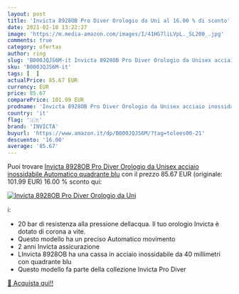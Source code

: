 ```yaml
---
layout: post
title: 'Invicta 8928OB Pro Diver Orologio da Uni al 16.00 % di sconto'
date: 2021-02-18 13:22:27
image: 'https://m.media-amazon.com/images/I/41HG7liLVpL._SL200_.jpg'
comments: true
category: ofertas
author: ring
slug: 'B000JQJS6M-it Invicta 8928OB Pro Diver Orologio da Unisex acciaio...'
sku: 'B000JQJS6M-it'
tags: [  ]
actualPrice: 85.67 EUR
currency: EUR
price: 85.67
comparePrice: 101.99 EUR
prodname: 'Invicta 8928OB Pro Diver Orologio da Unisex acciaio inossidabile Automatico quadrante blu'
country: 'it'
flag: '🇮🇹'
brand: 'INVICTA'
buyurl: 'https://www.amazon.it/dp/B000JQJS6M/?tag=tolees00-21'
descuento: '16.00'
average: '85.67'
---
```


Puoi trovare [Invicta 8928OB Pro Diver Orologio da Unisex acciaio inossidabile Automatico quadrante blu](https://www.amazon.it/dp/B000JQJS6M/?tag=tolees00-21) con il prezzo 85.67 EUR (originale: 101.99 EUR) 16.00 % sconto qui:

[![Invicta 8928OB Pro Diver Orologio da Uni](https://m.media-amazon.com/images/I/41HG7liLVpL._SL200_.jpg)](https://www.amazon.it/dp/B000JQJS6M/?tag=tolees00-21)

ℹ️:

- 20 bar di resistenza alla pressione dellacqua. Il tuo orologio Invicta è dotato di corona a vite.
- Questo modello ha un preciso Automatico movimento
- 2 anni Invicta assicurazione
- LInvicta 8928OB ha una cassa in acciaio inossidabile da 40 millimetri con quadrante blu
- Questo modello fa parte della collezione Invicta Pro Diver

[🛒 Acquista qui!!](https://www.amazon.it/dp/B000JQJS6M/?tag=tolees00-21)
